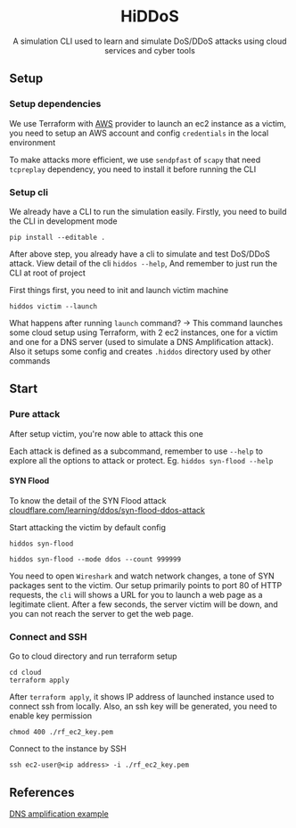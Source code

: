 <h1 align="center">HiDDoS</h1>
<p align="center">A simulation CLI used to learn and simulate DoS/DDoS attacks using cloud services and cyber tools</p>

## Setup

### Setup dependencies

We use Terraform with [AWS](https://docs.aws.amazon.com/) provider to launch an ec2 instance as a victim, you need to setup an AWS account and config `credentials` in the local environment

To make attacks more efficient, we use `sendpfast` of `scapy` that need `tcpreplay` dependency, you need to install it before running the CLI

### Setup cli

We already have a CLI to run the simulation easily. Firstly, you need to build the CLI in development mode

```shell
pip install --editable .
```

After above step, you already have a cli to simulate and test DoS/DDoS attack. View detail of the cli `hiddos --help`, And remember to just run the CLI at root of project

First things first, you need to init and launch victim machine

```shell
hiddos victim --launch
```

What happens after running `launch` command?
-> This command launches some cloud setup using Terraform, with 2 ec2 instances, one for a victim and one for a DNS server (used to simulate a DNS Amplification attack). Also it setups some config and creates `.hiddos` directory used by other commands

## Start

### Pure attack

After setup victim, you're now able to attack this one

Each attack is defined as a subcommand, remember to use `--help` to explore all the options to attack or protect. Eg. `hiddos syn-flood --help`

#### SYN Flood

To know the detail of the SYN Flood attack [cloudflare.com/learning/ddos/syn-flood-ddos-attack](https://www.cloudflare.com/learning/ddos/syn-flood-ddos-attack/)

Start attacking the victim by default config

```shell
hiddos syn-flood
```

```shell
hiddos syn-flood --mode ddos --count 999999
```

You need to open `Wireshark` and watch network changes, a tone of SYN packages sent to the victim. Our setup primarily points to port 80 of HTTP requests, the `cli` will shows a URL for you to launch a web page as a legitimate client. After a few seconds, the server victim will be down, and you can not reach the server to get the web page.

### Connect and SSH

Go to cloud directory and run terraform setup

```shell
cd cloud
terraform apply
```

After `terraform apply`, it shows IP address of launched instance used to connect ssh from locally. Also, an ssh key will be generated, you need to enable key permission

```shell
chmod 400 ./rf_ec2_key.pem
```

Connect to the instance by SSH

```shell
ssh ec2-user@<ip address> -i ./rf_ec2_key.pem
```

## References

[DNS amplification example](https://gist.github.com/thom-s/7b3fcdcb88c0670167ccdd6ebca3c924?permalink_comment_id=3578341)
